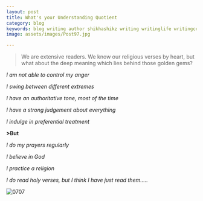 ```yaml
---
layout: post
title: What's your Understanding Quotient
category: blog
keywords: blog writing author shikhashikz writing writinglife writingcommunity dailyblogpost dailyblogpostchallenge 
image: assets/images/Post97.jpg

---
```

>We are extensive readers. We know our religious verses by heart, but what about the deep meaning which lies behind those golden gems?
>

*I am not able to control my anger*

*I swing between different extremes*

*I have an authoritative tone, most of the time*

*I have a strong judgement about everything*

*I indulge in preferential treatment* 

**>But**
>


*I do my prayers regularly*

*I believe in God*

*I practice a religion*

*I do read holy verses, but I think I have just read them…..*


![0707](https://user-images.githubusercontent.com/21696121/124763724-ead36680-df51-11eb-983e-842f7127df02.png)


